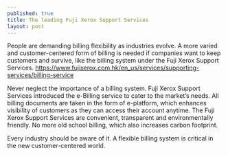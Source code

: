 ```yaml
---
published: true
title: The leading Fuji Xerox Support Services
layout: post
---
```

People are demanding billing flexibility as industries evolve. A more varied and customer-centered form of billing is needed if companies want to keep customers and survive, like the billing system under the Fuji Xerox Support Services.
https://www.fujixerox.com.hk/en_us/services/supporting-services/billing-service

Never neglect the importance of a billing system. Fuji Xerox Support Services introduced the e-Billing service to cater to the market’s needs. All billing documents are taken in the form of e-platform, which enhances visibility of customers as they can access their account anytime. The Fuji Xerox Support Services are convenient, transparent and environmentally friendly. No more old school billing, which also increases carbon footprint.

Every industry should be aware of it. A flexible billing system is critical in the new customer-centered world.